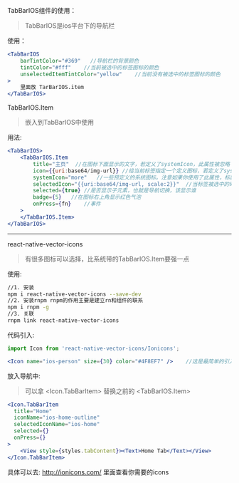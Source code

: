 TabBarIOS组件的使用：

>TabBarIOS是ios平台下的导航栏

使用：

```jsx
<TabBarIOS
	barTintColor="#369"   //导航栏的背景颜色
	tintColor="#fff"	//当前被选中的标签图标的颜色
	unselectedItemTintColor="yellow"	//当前没有被选中的标签图标的颜色
>
	里面放 TarBarIOS.item
</TabBarIOS>
```

TabBarIOS.Item

>嵌入到TabBarIOS中使用

用法:

```jsx
<TabBarIOS>
	<TabBarIOS.Item
    	title="主页"	//在图标下面显示的文字，若定义了systemIcon，此属性被忽略
      	icon={{uri:base64/img-url}}	//给当前标签指定一个定义图标，若定义了systemIcon,此属性被忽略
      	systemIcon="more"	//一些预定义的系统图标。注意如果你使用了此属性，标题和自定义图标都会被覆盖为系统定义的值。
      	selectedIcon="{{uri:base64/img-url, scale:2}}"	//当标签被选中的时候显示的自定义图标
      	selected={true}	//是否显示子元素，也就是导航切换，该显示谁
      	badge={5}	//在图标右上角显示红色气泡
      	onPress={fn}	//事件
    >
  	</TabBarIOS.Item>
</TabBarIOS>
```

---

react-native-vector-icons

> 有很多图标可以选择，比系统带的TabBarIOS.Item要强一点

使用:

```bash
//1. 安装
npm i react-native-vector-icons --save-dev
//2. 安装rnpm	rnpm的作用主要是建立rn和组件的联系
npm i rnpm -g
//3. 关联
rnpm link react-native-vector-icons
```

代码引入:

```jsx
import Icon from 'react-native-vector-icons/Ionicons';

<Icon name="ios-person" size={30} color="#4F8EF7" />	//这是最简单的引入
```

放入导航中:

> 可以拿 <Icon.TabBarItem> 替换之前的 <TabBarIOS.Item> 

```jsx
<Icon.TabBarItem
  title="Home"
  iconName="ios-home-outline"
  selectedIconName="ios-home"
  selected={}
  onPress={}
>
	<View style={styles.tabContent}><Text>Home Tab</Text></View>
</Icon.TabBarItem>
```



具体可以去: http://ionicons.com/  里面查看你需要的icons

